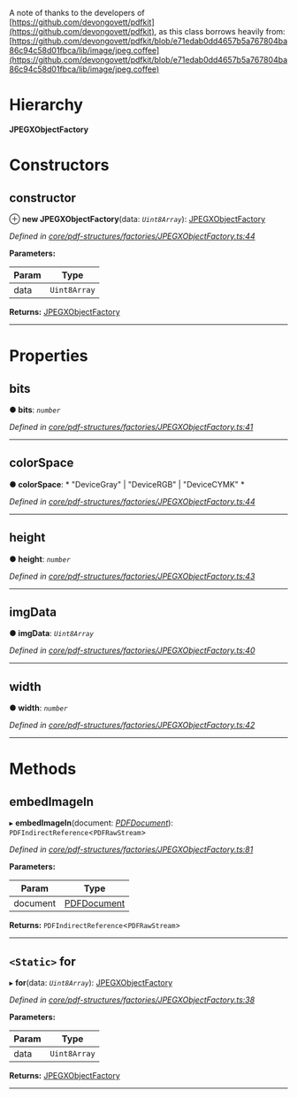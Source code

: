 

A note of thanks to the developers of [https://github.com/devongovett/pdfkit](https://github.com/devongovett/pdfkit), as this class borrows heavily from: [https://github.com/devongovett/pdfkit/blob/e71edab0dd4657b5a767804ba86c94c58d01fbca/lib/image/jpeg.coffee](https://github.com/devongovett/pdfkit/blob/e71edab0dd4657b5a767804ba86c94c58d01fbca/lib/image/jpeg.coffee)

# Hierarchy

**JPEGXObjectFactory**

# Constructors

<a id="constructor"></a>

##  constructor

⊕ **new JPEGXObjectFactory**(data: *`Uint8Array`*): [JPEGXObjectFactory](_core_pdf_structures_factories_jpegxobjectfactory_.jpegxobjectfactory.md)

*Defined in [core/pdf-structures/factories/JPEGXObjectFactory.ts:44](https://github.com/Hopding/pdf-lib/blob/fbaf7a9/src/core/pdf-structures/factories/JPEGXObjectFactory.ts#L44)*

**Parameters:**

| Param | Type |
| ------ | ------ |
| data | `Uint8Array` |

**Returns:** [JPEGXObjectFactory](_core_pdf_structures_factories_jpegxobjectfactory_.jpegxobjectfactory.md)

___

# Properties

<a id="bits"></a>

##  bits

**● bits**: *`number`*

*Defined in [core/pdf-structures/factories/JPEGXObjectFactory.ts:41](https://github.com/Hopding/pdf-lib/blob/fbaf7a9/src/core/pdf-structures/factories/JPEGXObjectFactory.ts#L41)*

___
<a id="colorspace"></a>

##  colorSpace

**● colorSpace**: * "DeviceGray" &#124; "DeviceRGB" &#124; "DeviceCYMK"
*

*Defined in [core/pdf-structures/factories/JPEGXObjectFactory.ts:44](https://github.com/Hopding/pdf-lib/blob/fbaf7a9/src/core/pdf-structures/factories/JPEGXObjectFactory.ts#L44)*

___
<a id="height"></a>

##  height

**● height**: *`number`*

*Defined in [core/pdf-structures/factories/JPEGXObjectFactory.ts:43](https://github.com/Hopding/pdf-lib/blob/fbaf7a9/src/core/pdf-structures/factories/JPEGXObjectFactory.ts#L43)*

___
<a id="imgdata"></a>

##  imgData

**● imgData**: *`Uint8Array`*

*Defined in [core/pdf-structures/factories/JPEGXObjectFactory.ts:40](https://github.com/Hopding/pdf-lib/blob/fbaf7a9/src/core/pdf-structures/factories/JPEGXObjectFactory.ts#L40)*

___
<a id="width"></a>

##  width

**● width**: *`number`*

*Defined in [core/pdf-structures/factories/JPEGXObjectFactory.ts:42](https://github.com/Hopding/pdf-lib/blob/fbaf7a9/src/core/pdf-structures/factories/JPEGXObjectFactory.ts#L42)*

___

# Methods

<a id="embedimagein"></a>

##  embedImageIn

▸ **embedImageIn**(document: *[PDFDocument](_core_pdf_document_pdfdocument_.pdfdocument.md)*): `PDFIndirectReference`<`PDFRawStream`>

*Defined in [core/pdf-structures/factories/JPEGXObjectFactory.ts:81](https://github.com/Hopding/pdf-lib/blob/fbaf7a9/src/core/pdf-structures/factories/JPEGXObjectFactory.ts#L81)*

**Parameters:**

| Param | Type |
| ------ | ------ |
| document | [PDFDocument](_core_pdf_document_pdfdocument_.pdfdocument.md) |

**Returns:** `PDFIndirectReference`<`PDFRawStream`>

___
<a id="for"></a>

## `<Static>` for

▸ **for**(data: *`Uint8Array`*): [JPEGXObjectFactory](_core_pdf_structures_factories_jpegxobjectfactory_.jpegxobjectfactory.md)

*Defined in [core/pdf-structures/factories/JPEGXObjectFactory.ts:38](https://github.com/Hopding/pdf-lib/blob/fbaf7a9/src/core/pdf-structures/factories/JPEGXObjectFactory.ts#L38)*

**Parameters:**

| Param | Type |
| ------ | ------ |
| data | `Uint8Array` |

**Returns:** [JPEGXObjectFactory](_core_pdf_structures_factories_jpegxobjectfactory_.jpegxobjectfactory.md)

___

